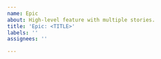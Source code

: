 ```yaml
---
name: Epic
about: High-level feature with multiple stories.
title: 'Epic: <TITLE>'
labels: ''
assignees: ''

---
```



